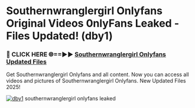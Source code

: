 # Southernwranglergirl Onlyfans Original Videos 0nlyFans Leaked - Files Updated! (dby1)

<h3>🔴 CLICK HERE 🌐==►► <a href="https://best4dudes.click/HH4t6V" rel="nofollow">Southernwranglergirl Onlyfans Updated Files</a></h3>

Get Southernwranglergirl Onlyfans and all content. Now you can access all videos and pictures of Southernwranglergirl Onlyfans. New Updated Files 2025!

[![dby1](https://github.com/user-attachments/assets/8c521d6e-e6e3-4a75-9320-d58ab9d79d5b)](https://best4dudes.click/HH4t6V)
southernwranglergirl onlyfans leaked